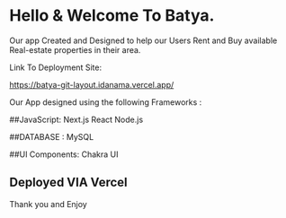# Hello & Welcome To Batya.

Our app Created and Designed to help our Users Rent and Buy available Real-estate properties in their area.

Link To Deployment Site:

https://batya-git-layout.idanama.vercel.app/

Our App designed using the following Frameworks :

##JavaScript:
Next.js
React
Node.js

##DATABASE :
MySQL

##UI Components:
Chakra UI

## Deployed VIA Vercel

Thank you and Enjoy 

